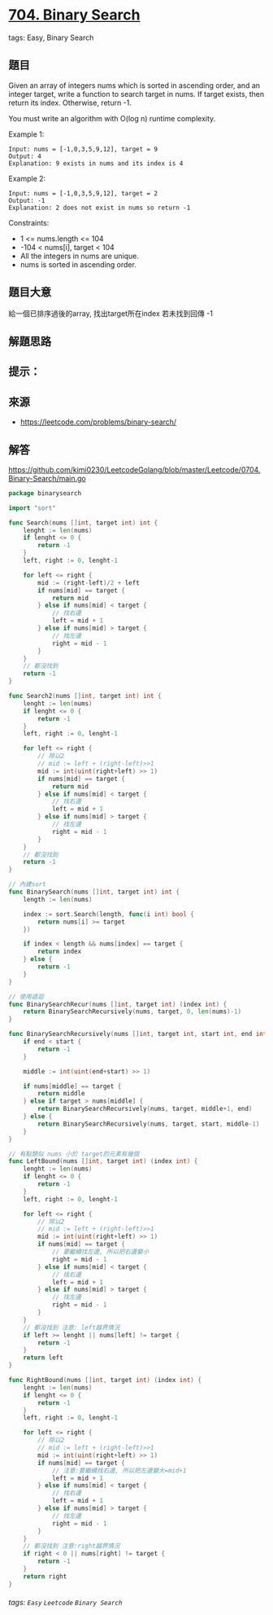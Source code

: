 # [704. Binary Search](https://leetcode.com/problems/binary-search/)
tags: Easy, Binary Search

## 題目

Given an array of integers nums which is sorted in ascending order, and an integer target, write a function to search target in nums. If target exists, then return its index. Otherwise, return -1.

You must write an algorithm with O(log n) runtime complexity.

 

Example 1:

```
Input: nums = [-1,0,3,5,9,12], target = 9
Output: 4
Explanation: 9 exists in nums and its index is 4
```

Example 2:

```
Input: nums = [-1,0,3,5,9,12], target = 2
Output: -1
Explanation: 2 does not exist in nums so return -1
```

Constraints:

* 1 <= nums.length <= 104
* -104 < nums[i], target < 104
* All the integers in nums are unique.
* nums is sorted in ascending order.

## 題目大意
給一個已排序過後的array, 找出target所在index
若未找到回傳 -1

## 解題思路


## 提示：


## 來源
* https://leetcode.com/problems/binary-search/
  
## 解答
https://github.com/kimi0230/LeetcodeGolang/blob/master/Leetcode/0704.Binary-Search/main.go

```go
package binarysearch

import "sort"

func Search(nums []int, target int) int {
	lenght := len(nums)
	if lenght <= 0 {
		return -1
	}
	left, right := 0, lenght-1

	for left <= right {
		mid := (right-left)/2 + left
		if nums[mid] == target {
			return mid
		} else if nums[mid] < target {
			// 找右邊
			left = mid + 1
		} else if nums[mid] > target {
			// 找左邊
			right = mid - 1
		}
	}
	// 都沒找到
	return -1
}

func Search2(nums []int, target int) int {
	lenght := len(nums)
	if lenght <= 0 {
		return -1
	}
	left, right := 0, lenght-1

	for left <= right {
		// 除以2
		// mid := left + (right-left)>>1
		mid := int(uint(right+left) >> 1)
		if nums[mid] == target {
			return mid
		} else if nums[mid] < target {
			// 找右邊
			left = mid + 1
		} else if nums[mid] > target {
			// 找左邊
			right = mid - 1
		}
	}
	// 都沒找到
	return -1
}

// 內建sort
func BinarySearch(nums []int, target int) int {
	length := len(nums)

	index := sort.Search(length, func(i int) bool {
		return nums[i] >= target
	})

	if index < length && nums[index] == target {
		return index
	} else {
		return -1
	}
}

// 使用遞迴
func BinarySearchRecur(nums []int, target int) (index int) {
	return BinarySearchRecursively(nums, target, 0, len(nums)-1)
}

func BinarySearchRecursively(nums []int, target int, start int, end int) int {
	if end < start {
		return -1
	}

	middle := int(uint(end+start) >> 1)

	if nums[middle] == target {
		return middle
	} else if target > nums[middle] {
		return BinarySearchRecursively(nums, target, middle+1, end)
	} else {
		return BinarySearchRecursively(nums, target, start, middle-1)
	}
}

// 有點類似 nums 小於 target的元素有幾個
func LeftBound(nums []int, target int) (index int) {
	lenght := len(nums)
	if lenght <= 0 {
		return -1
	}
	left, right := 0, lenght-1

	for left <= right {
		// 除以2
		// mid := left + (right-left)>>1
		mid := int(uint(right+left) >> 1)
		if nums[mid] == target {
			// 要繼續找左邊, 所以把右邊變小
			right = mid - 1
		} else if nums[mid] < target {
			// 找右邊
			left = mid + 1
		} else if nums[mid] > target {
			// 找左邊
			right = mid - 1
		}
	}
	// 都沒找到 注意: left越界情況
	if left >= lenght || nums[left] != target {
		return -1
	}
	return left
}

func RightBound(nums []int, target int) (index int) {
	lenght := len(nums)
	if lenght <= 0 {
		return -1
	}
	left, right := 0, lenght-1

	for left <= right {
		// 除以2
		// mid := left + (right-left)>>1
		mid := int(uint(right+left) >> 1)
		if nums[mid] == target {
			// 注意:要繼續找右邊, 所以把左邊變大=mid+1
			left = mid + 1
		} else if nums[mid] < target {
			// 找右邊
			left = mid + 1
		} else if nums[mid] > target {
			// 找左邊
			right = mid - 1
		}
	}
	// 都沒找到 注意:right越界情況
	if right < 0 || nums[right] != target {
		return -1
	}
	return right
}

```

###### tags: `Easy` `Leetcode` `Binary Search`